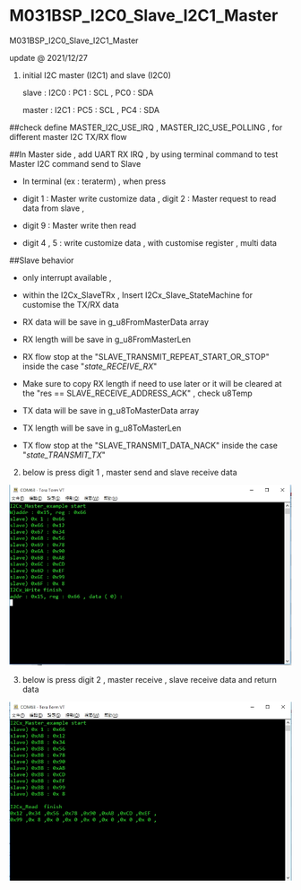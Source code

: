 # M031BSP_I2C0_Slave_I2C1_Master
 M031BSP_I2C0_Slave_I2C1_Master

update @ 2021/12/27

1. initial I2C master (I2C1) and slave (I2C0) 

	slave : I2C0 : PC1 : SCL , PC0 : SDA
	
	master : I2C1 : PC5 : SCL , PC4 : SDA

##check define MASTER_I2C_USE_IRQ , MASTER_I2C_USE_POLLING , for different master I2C TX/RX flow

##In Master side , add UART RX IRQ , by using terminal command to test Master I2C command send to Slave

- In terminal (ex : teraterm) , when press 

- digit 1 : Master write customize data , digit 2 : Master request to read data from slave , 

- digit 9 : Master write then read

- digit 4 , 5  : write customize data , with customise register , multi data

##Slave behavior

- only interrupt available , 

- within the I2Cx_SlaveTRx , Insert I2Cx_Slave_StateMachine for customise the TX/RX data

- RX data will be save in g_u8FromMasterData array 

- RX length will be save in g_u8FromMasterLen

- RX flow stop at the "SLAVE_TRANSMIT_REPEAT_START_OR_STOP" inside the case "_state_RECEIVE_RX_" 

- Make sure to copy RX length if need to use later or it will be cleared at the "res == SLAVE_RECEIVE_ADDRESS_ACK" , check u8Temp

- TX data will be save in g_u8ToMasterData array 

- TX length will be save in g_u8ToMasterLen

- TX flow stop at the "SLAVE_TRANSMIT_DATA_NACK" inside the case "_state_TRANSMIT_TX_" 


2. below is press digit 1 , master send and slave receive data 

![image](https://github.com/released/M031BSP_I2C0_Slave_I2C1_Master/blob/main/Master_send.jpg)

3. below is press digit 2 , master receive , slave receive data and return data

![image](https://github.com/released/M031BSP_I2C0_Slave_I2C1_Master/blob/main/Master_read_Slave_receive_send.jpg)


